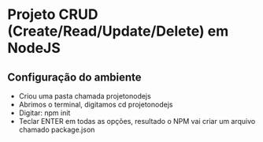 # Projeto CRUD (Create/Read/Update/Delete) em NodeJS

## Configuração do ambiente
- Criou uma pasta chamada projetonodejs
- Abrimos o terminal, digitamos cd projetonodejs
- Digitar: npm init
- Teclar ENTER em todas as opções, resultado o NPM vai criar um arquivo chamado package.json
